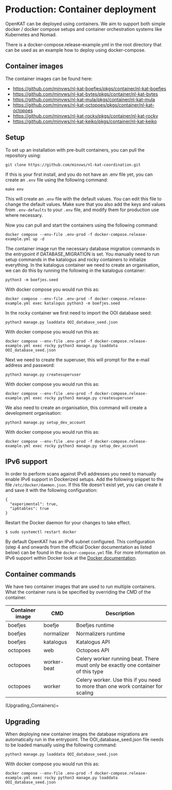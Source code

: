 # Production: Container deployment

OpenKAT can be deployed using containers. We aim to support both simple docker /
docker compose setups and container orchestration systems like Kubernetes and
Nomad.

There is a docker-compose.release-example.yml in the root directory that can be
used as an example how to deploy using docker-compose.

## Container images

The container images can be found here:

- https://github.com/minvws/nl-kat-boefjes/pkgs/container/nl-kat-boefjes
- https://github.com/minvws/nl-kat-bytes/pkgs/container/nl-kat-bytes
- https://github.com/minvws/nl-kat-mula/pkgs/container/nl-kat-mula
- https://github.com/minvws/nl-kat-octopoes/pkgs/container/nl-kat-octopoes
- https://github.com/minvws/nl-kat-rocky/pkgs/container/nl-kat-rocky
- https://github.com/minvws/nl-kat-keiko/pkgs/container/nl-kat-keiko

## Setup

To set up an installation with pre-built containers, you can pull the repository using:

```shell
git clone https://github.com/minvws/nl-kat-coordination.git
```

If this is your first install, and you do not have an .env file yet, you can create an `.env` file using the following command:

```shell
make env
```

This will create an `.env` file with the default values. You can edit this file to change the default values.
Make sure that you also add the keys and values from `.env-defaults` to your `.env` file, and modify them for production use where necessary.

Now you can pull and start the containers using the following command:

```shell
docker compose --env-file .env-prod -f docker-compose.release-example.yml up -d
```

The container image run the necessary database migration commands in the
entrypoint if DATABASE_MIGRATION is set. You manually need to run setup commands
in the katalogus and rocky containers to initialize everything. In the katalogus
container we need to create an organisation, we can do this by running the
following in the katalogus container:

```shell
python3 -m boefjes.seed
```

With docker compose you would run this as:

```shell
docker compose --env-file .env-prod -f docker-compose.release-example.yml exec katalogus python3 -m boefjes.seed
```

In the rocky container we first need to import the OOI database seed:

```shell
python3 manage.py loaddata OOI_database_seed.json
```

With docker compose you would run this as:

```shell
docker compose --env-file .env-prod -f docker-compose.release-example.yml exec rocky python3 manage.py loaddata OOI_database_seed.json
```

Next we need to create the superuser, this will prompt for the e-mail address and password:

```shell
python3 manage.py createsuperuser
```

With docker compose you would run this as:

```shell
docker compose --env-file .env-prod -f docker-compose.release-example.yml exec rocky python3 manage.py createsuperuser
```

We also need to create an organisation, this command will create a development organisation:

```shell
python3 manage.py setup_dev_account
```

With docker compose you would run this as:

```shell
docker compose --env-file .env-prod -f docker-compose.release-example.yml exec rocky python3 manage.py setup_dev_account
```

## IPv6 support

In order to perform scans against IPv6 addresses you need to manually enable IPv6 support in Dockerized setups. Add the following snippet to the file `/etc/docker/daemon.json`. If this file doesn't exist yet, you can create it and save it with the following configuration:

```
{
  "experimental": true,
  "ip6tables": true
}
```

Restart the Docker daemon for your changes to take effect.

```
$ sudo systemctl restart docker
```

By default OpenKAT has an IPv6 subnet configured. This configuration (step 4 and onwards from the official Docker documentation as listed below) can be found in the `docker-compose.yml` file. For more information on IPv6 support within Docker look at the [Docker documentation](https://docs.docker.com/config/daemon/ipv6/).

## Container commands

We have two container images that are used to run multiple containers. What the container runs is be specified by overriding the CMD of the container.

| Container image | CMD         | Description                                                                       |
| --------------- | ----------- | --------------------------------------------------------------------------------- |
| boefjes         | boefje      | Boefjes runtime                                                                   |
| boefjes         | normalizer  | Normalizers runtime                                                               |
| boefjes         | katalogus   | Katalogus API                                                                     |
| octopoes        | web         | Octopoes API                                                                      |
| octopoes        | worker-beat | Celery worker running beat. There must only be exactly one container of this type |
| octopoes        | worker      | Celery worker. Use this if you need to more than one work container for scaling   |

(Upgrading_Containers)=

## Upgrading

When deploying new container images the database migrations are automatically
run in the entrypoint. The OOI_database_seed.json file needs to be loaded
manually using the following command:

```shell
python3 manage.py loaddata OOI_database_seed.json
```

With docker compose you would run this as:

```shell
docker compose --env-file .env-prod -f docker-compose.release-example.yml exec rocky python3 manage.py loaddata OOI_database_seed.json
```
